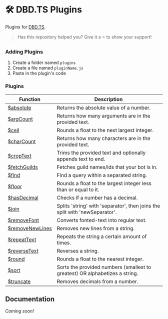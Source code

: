 # 🛠️ DBD.TS Plugins
Plugins for [DBD.TS](https://npmjs.com/package/dbd.ts).
> Has this repository helped you? Give it a :star: to show your support!

### Adding Plugins
1. Create a folder named `plugins`
2. Create a file named `pluginName.js`
3. Paste in the plugin's code

### Plugins
| Function | Description |
| ------- | ------- |
| [$absolute](./src/functions/absolute.js) | Returns the absolute value of a number.
| [$argCount](./src/functions/argCount.js) | Returns how many arguments are in the provided text. |
| [$ceil](./src/functions/ceil.js) | Rounds a float to the next largest integer.
| [$charCount](./src/functions/charCount.js) | Returns how many characters are in the provided text. |
| [$cropText](./src/functions/cropText.js) | Trims the provided text and optionally appends text to end. |
| [$fetchGuilds](./src/functions/fetchGuilds.js) | Fetches guild names/ids that your bot is in.
| [$find](./src/functions/find.js) | Find a query within a separated string.
| [$floor](./src/functions/floor.js) | Rounds a float to the largest integer less than or equal to it.
| [$hasDecimal](./src/functions/hasDecimal.js) | Checks if a number has a decimal.
| [$join](./src/functions/join.js) |Splits 'string' with 'separator', then joins the split with 'newSeparator'.
| [$removeFont](./src/functions/removeFont.js) | Converts fonted-text into regular text.
| [$removeNewLines](./src/functions/removeNewLines.js) | Removes new lines from a string. |
| [$repeatText](./src/functions/repeatText.js) | Repeats the string a certain amount of times.
| [$reverseText](./src/functions/reverseText.js) | Reverses a string. |
| [$round](./src/functions/round.js) | Rounds a float to the nearest integer.
| [$sort](./src/functions/sort.js) | Sorts the provided numbers (smallest to greatest) OR alphabetizes a string. |
| [$truncate](./src/functions/truncate.js) | Removes decimals from a number.

## Documentation
*Coming soon!*